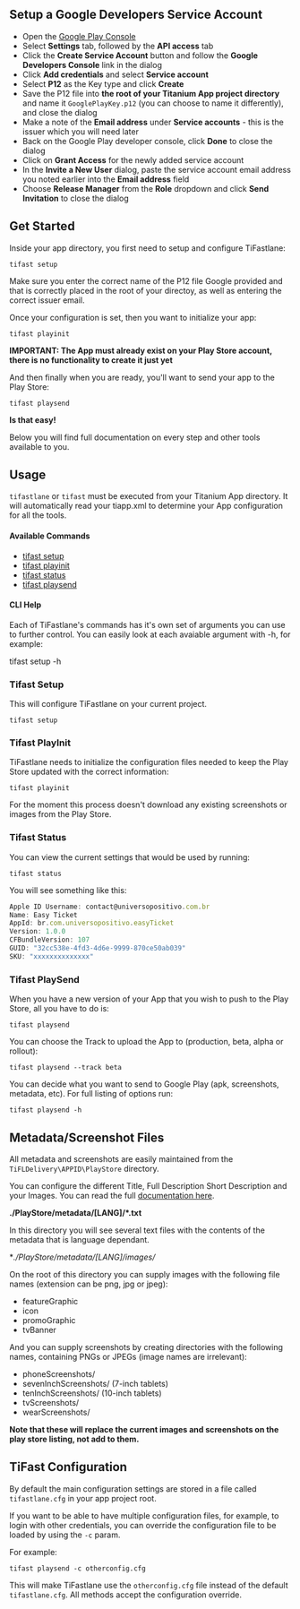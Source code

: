 ## Setup a Google Developers Service Account

- Open the [Google Play Console](https://play.google.com/apps/publish/)
- Select **Settings** tab, followed by the **API access** tab
- Click the **Create Service Account** button and follow the **Google Developers Console** link in the dialog
- Click **Add credentials** and select **Service account**
- Select **P12** as the Key type and click **Create**
- Save the P12 file into **the root of your Titanium App project directory** and name it `GooglePlayKey.p12` (you can choose to name it differently), and close the dialog
- Make a note of the **Email address** under **Service accounts** - this is the issuer which you will need later
- Back on the Google Play developer console, click **Done** to close the dialog
- Click on **Grant Access** for the newly added service account
- In the **Invite a New User** dialog, paste the service account email address you noted earlier into the **Email address** field
- Choose **Release Manager** from the **Role** dropdown and click **Send Invitation** to close the dialog

## Get Started

Inside your app directory, you first need to setup and configure TiFastlane:

	tifast setup

Make sure you enter the correct name of the P12 file Google provided and that is correctly placed in the root of your directoy, as well as entering the correct issuer email.

Once your configuration is set, then you want to initialize your app:

	tifast playinit

**IMPORTANT: The App must already exist on your Play Store account, there is no functionality to create it just yet**

And then finally when you are ready, you'll want to send your app to the Play Store:

	tifast playsend

**Is that easy!**

Below you will find full documentation on every step and other tools available to you.

## Usage

`tifastlane` or `tifast` must be executed from your Titanium App directory. It will automatically read your tiapp.xml to determine your App configuration for all the tools.

#### Available Commands
* [tifast setup](#tifast-setup)
* [tifast playinit](#tifast-init)
* [tifast status](#tifast-status)
* [tifast playsend](#tifast-send)

#### CLI Help

Each of TiFastlane's commands has it's own set of arguments you can use to further control. You can easily look at each avaiable argument with -h, for example:

tifast setup -h

### Tifast Setup
This will configure TiFastlane on your current project.

    tifast setup

### Tifast PlayInit
TiFastlane needs to initialize the configuration files needed to keep the Play Store updated with the correct information:

    tifast playinit

For the moment this process doesn't download any existing screenshots or images from the Play Store.

### Tifast Status
You can view the current settings that would be used by running:

    tifast status

You will see something like this:

```javascript
Apple ID Username: contact@universopositivo.com.br
Name: Easy Ticket
AppId: br.com.universopositivo.easyTicket
Version: 1.0.0
CFBundleVersion: 107
GUID: "32cc538e-4fd3-4d6e-9999-870ce50ab039"
SKU: "xxxxxxxxxxxxxx"
```

### Tifast PlaySend

When you have a new version of your App that you wish to push to the Play Store, all you have to do is:

	tifast playsend

You can choose the Track to upload the App to (production, beta, alpha or rollout):

	tifast playsend --track beta

You can decide what you want to send to Google Play (apk, screenshots, metadata, etc). For full listing of options run:

    tifast playsend -h


## Metadata/Screenshot Files

All metadata and screenshots are easily maintained from the `TiFLDelivery\APPID\PlayStore` directory.

You can configure the different Title, Full Description Short Description and your Images. You can read the full [documentation here](https://github.com/fastlane/supply).

**./PlayStore/metadata/[LANG]/*.txt**

In this directory you will see several text files with the contents of the metadata that is language dependant.

**./PlayStore/metadata/[LANG]/images/*

On the root of this directory you can supply images with the following file names (extension can be png, jpg or jpeg):

* featureGraphic
* icon
* promoGraphic
* tvBanner


And you can supply screenshots by creating directories with the following names, containing PNGs or JPEGs (image names are irrelevant):

* phoneScreenshots/
* sevenInchScreenshots/ (7-inch tablets)
* tenInchScreenshots/ (10-inch tablets)
* tvScreenshots/
* wearScreenshots/

**Note that these will replace the current images and screenshots on the play store listing, not add to them.**

## TiFast Configuration

By default the main configuration settings are stored in a file called `tifastlane.cfg` in your app project root.

If you want to be able to have multiple configuration files, for example, to login with other credentials, you can override the configuration file to be loaded by using the `-c` param.

For example:

	tifast playsend -c otherconfig.cfg
	
This will make TiFastlane use the `otherconfig.cfg` file instead of the default `tifastlane.cfg`. All methods accept the configuration override.
